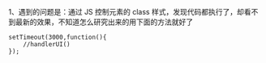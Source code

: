 1、遇到的问题是：通过 JS 控制元素的 class 样式，发现代码都执行了，却看不到最新的效果，不知道怎么研究出来的用下面的方法就好了

```
setTimeout(3000,function(){
    //handlerUI()
});
```



